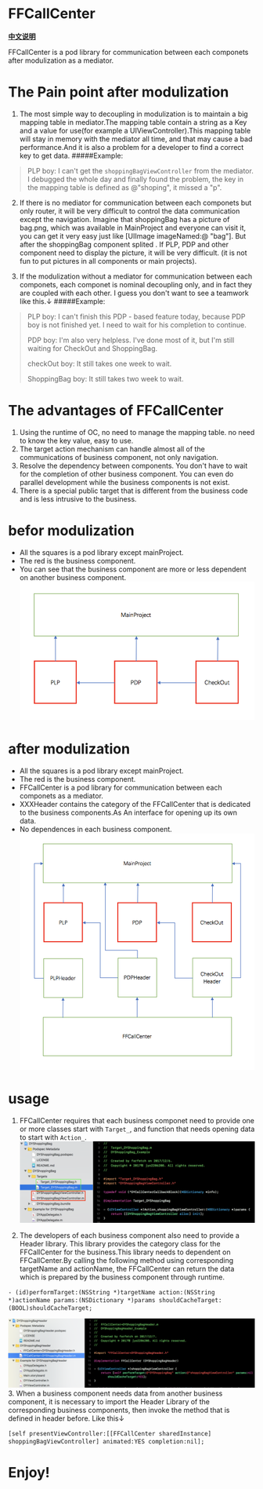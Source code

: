 FFCallCenter
==============

[**中文说明**](Docs/README_cn.md)

FFCallCenter is a pod library for communication between each componets after modulization as a mediator.

The Pain point after modulization
==============
1. The most simple way to decoupling in modulization is to maintain a big mapping table in mediator.The mapping table contain a string as a Key and a value for use(for example a UIViewController).This mapping table will stay in memory with the mediator all time, and that may cause a bad performance.And it is also a problem for a developer to find a 
correct key to get data.
#####Example:
>PLP boy: I can't get the `shoppingBagViewController` from the mediator. I debugged the whole day and finally found the problem, the key in the mapping table is defined as @"shoping", it missed a "p". 

2. If there is no mediator for communication between each componets but only router, it will be very difficult to control the data communication except the navigation. Imagine that shoppingBag has a picture of bag.png, which was available in MainProject and everyone can visit it, you can get it very easy just like [UIImage imageNamed:@ "bag"]. But after the shoppingBag component splited . If PLP, PDP and other component need to display the picture, it will be very difficult. (it is not fun to put pictures in all components or main projects).

3. If the modulization without a mediator for communication between each componets,
each componet is nominal decoupling only, and in fact they are coupled with each other. I guess you don't want to see a teamwork like this.↓
#####Example:
>PLP boy: I can't finish this PDP - based feature today, because PDP boy is not finished yet. I need to wait for his completion to continue.
>
>PDP boy: I'm also very helpless. I've done most of it, but I'm still waiting for CheckOut and ShoppingBag.
>
>checkOut boy: It still takes one week to wait.
>
>ShoppingBag boy: It still takes two week to wait.

The advantages of FFCallCenter
==============
1. Using the runtime of OC, no need to manage the mapping table. no need to know the key value, easy to use.
2. The target action mechanism can handle almost all of the communications of business component, not only navigation.
3. Resolve the dependency between components. You don't have to wait for the completion of other business component. You can even do parallel development while the business components is not exist.
4. There is a special public target that is different from the business code and is less intrusive to the business.

befor modulization
==============
* All the squares is a pod library except mainProject.  
* The red is the business component.  
* You can see that the business component are more or less dependent on another business component.
![avatar](Docs/before.png)


after modulization
==============
* All the squares is a pod library except mainProject.  
* The red is the business component. 
* FFCallCenter is a pod library for communication between each componets as a mediator.  
* XXXHeader contains the category of the FFCallCenter that is dedicated to the business components.As An interface for opening up its own data.
* No dependences in each business component.
![avatar](Docs/after.png)

usage
==============
1. FFCallCenter requires that each business componet need to provide one or more classes start with `Target_`, and function that needs opening data to start with `Action_`.
![avatar](Docs/shoppingBag.png)

2. The developers of each business component also need to provide a Header library. This library provides the category class for the FFCallCenter for the business.This library needs to dependent on FFCallCenter.By calling the following method using corresponding targetName and actionName, the FFCallCenter can return the data which is prepared by the business component through runtime.

```objc
- (id)performTarget:(NSString *)targetName action:(NSString *)actionName params:(NSDictionary *)params shouldCacheTarget:(BOOL)shouldCacheTarget;
```

![avatar](Docs/shoppingBagHeader.png)  
3. When a business component needs data from another business component, it is necessary to import the Header Library of the corresponding business components, then invoke the method that is defined in header before. Like this↓

```objc
[self presentViewController:[[FFCallCenter sharedInstance] shoppingBagViewController] animated:YES completion:nil];
```

Enjoy!
==============

